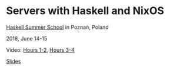 # Servers with Haskell and NixOS

[Haskell Summer School](https://monadic.party/) in Poznań, Poland

2018, June 14-15

Video:
[Hours 1-2](https://www.youtube.com/watch?v=DQ44q2aIP48),
[Hours 3-4](https://www.youtube.com/watch?v=11VmVzPPncc)

[Slides](./slides)
